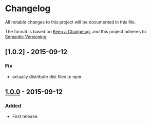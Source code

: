 # Changelog

All notable changes to this project will be documented in this file.

The format is based on [Keep a Changelog](https://keepachangelog.com/en/1.0.0/),
and this project adheres to [Semantic Versioning](https://semver.org/spec/v2.0.0.html).

## [1.0.2] - 2015-09-12
### Fix
- actually distribute dist files to npm

## [1.0.0] - 2015-09-12
### Added
- First release.

[1.0.0]: https://github.com/nodeca/probe-image-size/releases/tag/1.0.0

